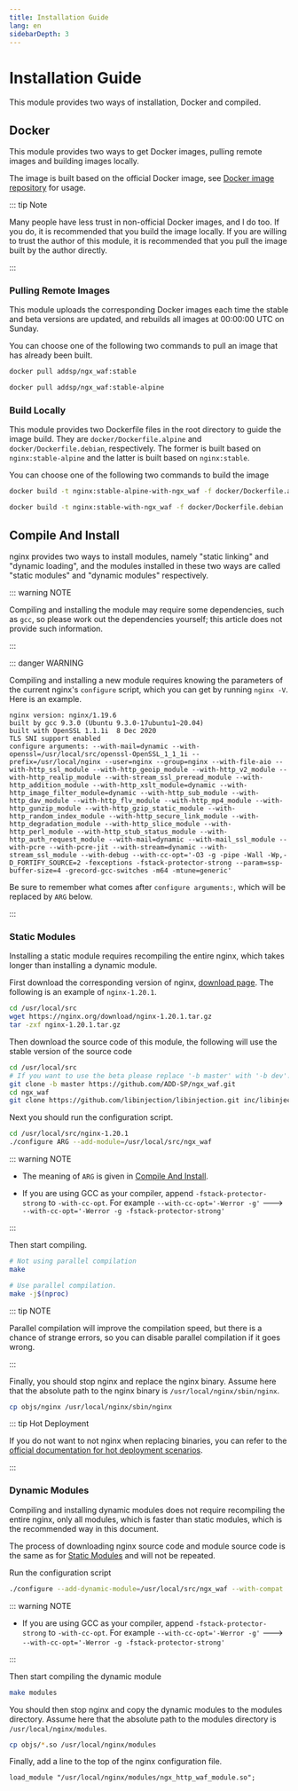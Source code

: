 ```yaml
---
title: Installation Guide
lang: en
sidebarDepth: 3
---
```


# Installation Guide

This module provides two ways of installation, Docker and compiled.

## Docker

This module provides two ways to get Docker images, pulling remote images and building images locally.

The image is built based on the official Docker image, 
see [Docker image repository](https://hub.docker.com/r/addsp/ngx_waf) for usage.

::: tip Note

Many people have less trust in non-official Docker images, and I do too. 
If you do, it is recommended that you build the image locally.
If you are willing to trust the author of this module, 
it is recommended that you pull the image built by the author directly.

:::

### Pulling Remote Images

This module uploads the corresponding Docker images each time the stable and beta versions are updated, 
and rebuilds all images at 00:00:00 UTC on Sunday.

You can choose one of the following two commands to pull an image that has already been built.

```sh
docker pull addsp/ngx_waf:stable

docker pull addsp/ngx_waf:stable-alpine
```

### Build Locally

This module provides two Dockerfile files in the root directory to guide the image build.
They are `docker/Dockerfile.alpine` and `docker/Dockerfile.debian`, respectively.
The former is built based on `nginx:stable-alpine` and the latter is built based on `nginx:stable`.

You can choose one of the following two commands to build the image

```sh
docker build -t nginx:stable-alpine-with-ngx_waf -f docker/Dockerfile.alpine .

docker build -t nginx:stable-with-ngx_waf -f docker/Dockerfile.debian .
```

## Compile And Install

nginx provides two ways to install modules, namely "static linking" and "dynamic loading", 
and the modules installed in these two ways are called "static modules" and "dynamic modules" respectively.

::: warning NOTE

Compiling and installing the module may require some dependencies, 
such as `gcc`, 
so please work out the dependencies yourself; this article does not provide such information.

:::

::: danger WARNING

Compiling and installing a new module requires knowing the parameters of the current nginx's `configure` script, 
which you can get by running `nginx -V`.
Here is an example.

```
nginx version: nginx/1.19.6
built by gcc 9.3.0 (Ubuntu 9.3.0-17ubuntu1~20.04)
built with OpenSSL 1.1.1i  8 Dec 2020
TLS SNI support enabled
configure arguments: --with-mail=dynamic --with-openssl=/usr/local/src/openssl-OpenSSL_1_1_1i --prefix=/usr/local/nginx --user=nginx --group=nginx --with-file-aio --with-http_ssl_module --with-http_geoip_module --with-http_v2_module --with-http_realip_module --with-stream_ssl_preread_module --with-http_addition_module --with-http_xslt_module=dynamic --with-http_image_filter_module=dynamic --with-http_sub_module --with-http_dav_module --with-http_flv_module --with-http_mp4_module --with-http_gunzip_module --with-http_gzip_static_module --with-http_random_index_module --with-http_secure_link_module --with-http_degradation_module --with-http_slice_module --with-http_perl_module --with-http_stub_status_module --with-http_auth_request_module --with-mail=dynamic --with-mail_ssl_module --with-pcre --with-pcre-jit --with-stream=dynamic --with-stream_ssl_module --with-debug --with-cc-opt='-O3 -g -pipe -Wall -Wp,-D_FORTIFY_SOURCE=2 -fexceptions -fstack-protector-strong --param=ssp-buffer-size=4 -grecord-gcc-switches -m64 -mtune=generic'
```

Be sure to remember what comes after `configure arguments:`, which will be replaced by `ARG` below.

:::

### Static Modules

Installing a static module requires recompiling the entire nginx, which takes longer than installing a dynamic module.

First download the corresponding version of nginx, [download page](http://nginx.org/en/download.html).
The following is an example of `nginx-1.20.1`.

```sh
cd /usr/local/src
wget https://nginx.org/download/nginx-1.20.1.tar.gz
tar -zxf nginx-1.20.1.tar.gz
```

Then download the source code of this module, the following will use the stable version of the source code

```sh
cd /usr/local/src
# If you want to use the beta please replace '-b master' with '-b dev'.
git clone -b master https://github.com/ADD-SP/ngx_waf.git
cd ngx_waf
git clone https://github.com/libinjection/libinjection.git inc/libinjection
```

Next you should run the configuration script.

```sh
cd /usr/local/src/nginx-1.20.1
./configure ARG --add-module=/usr/local/src/ngx_waf
```

::: warning NOTE

* The meaning of `ARG` is given in [Compile And Install](#compile-and-install).

* If you are using GCC as your compiler, append `-fstack-protector-strong` to `-with-cc-opt`.
For example `--with-cc-opt='-Werror -g'` ---> `--with-cc-opt='-Werror -g -fstack-protector-strong'`

:::

Then start compiling.

```sh
# Not using parallel compilation
make

# Use parallel compilation.
make -j$(nproc)
```

::: tip NOTE

Parallel compilation will improve the compilation speed, but there is a chance of strange errors, 
so you can disable parallel compilation if it goes wrong.

:::

Finally, you should stop nginx and replace the nginx binary.
Assume here that the absolute path to the nginx binary is `/usr/local/nginx/sbin/nginx`.

```sh
cp objs/nginx /usr/local/nginx/sbin/nginx
```

::: tip Hot Deployment

If you do not want to not nginx when replacing binaries, you can refer to the [official documentation for hot deployment scenarios](http://nginx.org/en/docs/control.html).

:::

### Dynamic Modules

Compiling and installing dynamic modules does not require recompiling the entire nginx, 
only all modules, which is faster than static modules, 
which is the recommended way in this document.

The process of downloading nginx source code and module source code is the same as for [Static Modules](#static-modules) and will not be repeated.

Run the configuration script

```sh
./configure --add-dynamic-module=/usr/local/src/ngx_waf --with-compat
```

::: warning NOTE

* If you are using GCC as your compiler, append `-fstack-protector-strong` to `-with-cc-opt`.
For example `--with-cc-opt='-Werror -g'` ---> `--with-cc-opt='-Werror -g -fstack-protector-strong'`

:::

Then start compiling the dynamic module

```sh
make modules
```

You should then stop nginx and copy the dynamic modules to the modules directory.
Assume here that the absolute path to the modules directory is `/usr/local/nginx/modules`.

```sh
cp objs/*.so /usr/local/nginx/modules
```

Finally, add a line to the top of the nginx configuration file.

```vim
load_module "/usr/local/nginx/modules/ngx_http_waf_module.so";
```